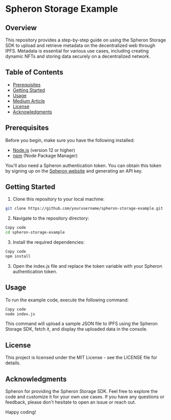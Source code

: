 # Spheron Storage Example

## Overview

This repository provides a step-by-step guide on using the Spheron Storage SDK to upload and retrieve metadata on the decentralized web through IPFS. Metadata is essential for various use cases, including creating dynamic NFTs and storing data securely on a decentralized network.

## Table of Contents

- [Prerequisites](#prerequisites)
- [Getting Started](#getting-started)
- [Usage](#usage)
- [Medium Article](#medium-article)
- [License](#license)
- [Acknowledgments](#acknowledgments)

## Prerequisites

Before you begin, make sure you have the following installed:

- [Node.js](https://nodejs.org/) (version 12 or higher)
- [npm](https://www.npmjs.com/) (Node Package Manager)

You'll also need a Spheron authentication token. You can obtain this token by signing up on the [Spheron website](https://spheron.network/) and generating an API key.

## Getting Started

1. Clone this repository to your local machine:

```bash
git clone https://github.com/yourusername/spheron-storage-example.git
 ```

2. Navigate to the repository directory:

```bash
Copy code
cd spheron-storage-example
```

3. Install the required dependencies:

```bash
Copy code
npm install
```

3. Open the index.js file and replace the token variable with your Spheron authentication token.

## Usage
To run the example code, execute the following command:

```bash
Copy code
node index.js
```
This command will upload a sample JSON file to IPFS using the Spheron Storage SDK, fetch it, and display the uploaded data in the console.

## License
This project is licensed under the MIT License - see the LICENSE file for details.

## Acknowledgments
Spheron for providing the Spheron Storage SDK.
Feel free to explore the code and customize it for your own use cases. If you have any questions or feedback, please don't hesitate to open an issue or reach out.

Happy coding!

